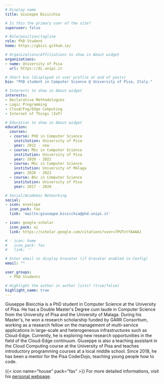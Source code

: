 ```yaml
---
# Display name
title: Giuseppe Bisicchia

# Is this the primary user of the site?
superuser: false

# Role/position/tagline
role: PhD Student
home: https://gbisi.github.io/

# Organizations/Affiliations to show in About widget
organizations:
- name: University of Pisa
  url: https://di.unipi.it

# Short bio (displayed in user profile at end of posts)
bio: "PhD student in Computer Science @ University of Pisa, Italy."

# Interests to show in About widget
interests:
- Declarative Methodologies
- Logic Programming
- Cloud/Fog/Edge Computing
- Internet of Things (IoT)

# Education to show in About widget
education:
  courses:
  - course: PhD in Computer Science
    institution: University of Pisa
    year: 2022 - now
  - course: MSc in Computer Science
    institution: University of Pisa
    year: 2020 - 2022
  - course: MSc in Computer Science
    institution: University of Málaga
    year: 2020 - 2022
  - course: BSc in Computer Science
    institution: University of Pisa
    year: 2017 - 2020

# Social/Academic Networking
social:
- icon: envelope
  icon_pack: fas
  link: 'mailto:giuseppe.bisicchia@phd.unipi.it'

- icon: google-scholar
  icon_pack: ai
  link: https://scholar.google.com/citations?user=7PUTvtYAAAAJ

# - icon: home
#   icon_pack: fas
#   link: ''

# Enter email to display Gravatar (if Gravatar enabled in Config)
email: ""

user_groups:
  - PhD Students

# Highlight the author in author lists? (true/false)
highlight_name: true
---
```


Giuseppe Bisicchia is a PhD student in Computer Science at the University of Pisa. He has a Double Master's Degree cum laude in Computer Science from the University of Pisa and the University of Malaga. During his Master's, he won a research scholarship funded by GARR Consortium, working as a research fellow on the management of multi-service applications in large-scale and heterogeneous infrastructures such as Cloud-Edge. Currently, he is exploring new research opportunities in the field of the Cloud-Edge continuum. Giuseppe is also a teaching assistant in the Cloud Computing course at the University of Pisa and teaches introductory programming courses at a local middle school. Since 2018, he has been a mentor for the Pisa CoderDojo, teaching young people how to code.

{{< icon name="house" pack="fas" >}} For more detailed informations, visit his [personal webpage](https://gbisi.github.io/).
